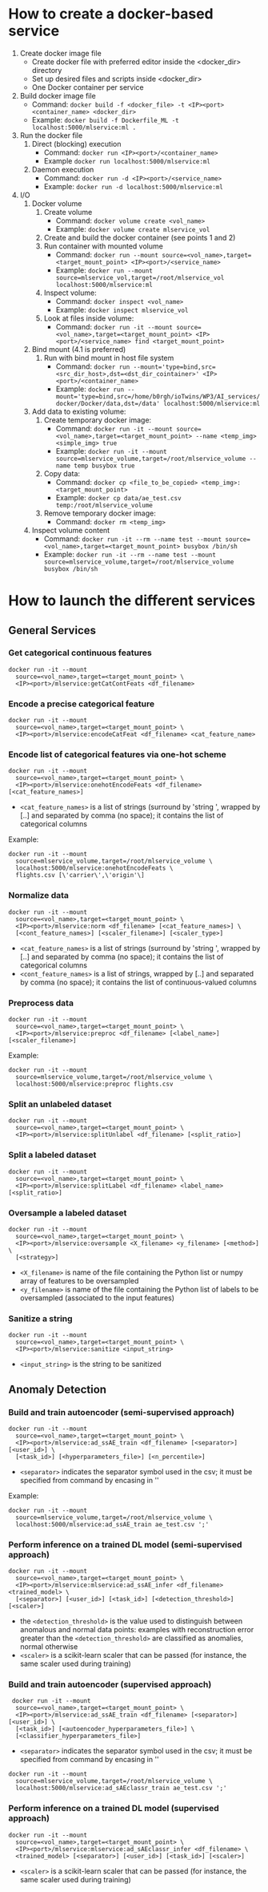 # How to create a docker-based service  #

1) Create docker image file
   - Create docker file with preferred editor inside the &lt;docker_dir> directory
   - Set up desired files and scripts inside &lt;docker_dir>
   - One Docker container per service
2) Build docker image file 
   - Command: `docker build -f <docker_file> -t <IP><port><container_name> <docker_dir>`
   - Example: `docker build -f Dockerfile_ML -t localhost:5000/mlservice:ml .`
3) Run the docker file
   1) Direct (blocking) execution
       - Command: `docker run <IP><port>/<container_name>`
       - Example `docker run localhost:5000/mlservice:ml`
   2) Daemon execution
      - Command: `docker run -d <IP><port>/<service_name>`
      - Example: `docker run -d localhost:5000/mlservice:ml`
4) I/O
   1) Docker volume
      1) Create volume
         - Command: `docker volume create <vol_name>`
         - Example: `docker volume create mlservice_vol`
      2) Create and build the docker container (see points 1 and 2)
      3) Run container with mounted volume
         - Command: `docker run --mount source=<vol_name>,target=<target_mount_point> <IP><port>/<service_name>`
         - Example: `docker run --mount source=mlservice_vol,target=/root/mlservice_vol localhost:5000/mlservice:ml`
      4) Inspect volume: 
         - Command: `docker inspect <vol_name>`
         - Example: `docker inspect mlservice_vol`
      5) Look at files inside volume: 
         - Command: `docker run -it --mount source=<vol_name>,target=<target_mount_point> <IP><port>/<service_name> find <target_mount_point>`
   2) Bind mount (4.1 is preferred)
      1) Run with bind mount in host file system
         - Command: `docker run --mount='type=bind,src=<src_dir_host>,dst=<dst_dir_cointainer>' <IP><port>/<container_name>`
         - Example: `docker run --mount='type=bind,src=/home/b0rgh/ioTwins/WP3/AI_services/docker/Docker/data,dst=/data' localhost:5000/mlservice:ml`
   3) Add data to existing volume:
      1) Create temporary docker image: 
         - Command: `docker run -it --mount source=<vol_name>,target=<target_mount_point> --name <temp_img> <simple_img> true`
         - Example: `docker run -it --mount source=mlservice_volume,target=/root/mlservice_volume --name temp busybox true`
      2) Copy data: 
         - Command: `docker cp <file_to_be_copied> <temp_img>:<target_mount_point>`
         - Example: `docker cp data/ae_test.csv temp:/root/mlservice_volume`
      3) Remove temporary docker image: 
         - Command: `docker rm <temp_img>`
   4) Inspect volume content
      - Command: `docker run -it --rm --name test --mount source=<vol_name>,target=<target_mount_point> busybox /bin/sh`
      - Example: `docker run -it --rm --name test --mount source=mlservice_volume,target=/root/mlservice_volume busybox /bin/sh`

# How to launch the different services #

## General Services ##
### Get categorical continuous features
```
docker run -it --mount
  source=<vol_name>,target=<target_mount_point> \
  <IP><port>/mlservice:getCatContFeats <df_filename>
```

### Encode a precise categorical feature
```
docker run -it --mount
  source=<vol_name>,target=<target_mount_point> \
  <IP><port>/mlservice:encodeCatFeat <df_filename> <cat_feature_name>
```

### Encode list of categorical features via one-hot scheme
```
docker run -it --mount
  source=<vol_name>,target=<target_mount_point> \
  <IP><port>/mlservice:onehotEncodeFeats <df_filename> [<cat_feature_names>]
```
- `<cat_feature_names>` is a list of strings (surround by \'string '\, wrapped by
  [..] and separated by comma (no space); it contains the list of categorical
  columns

Example: 

```
docker run -it --mount
  source=mlservice_volume,target=/root/mlservice_volume \
  localhost:5000/mlservice:onehotEncodeFeats \
  flights.csv [\'carrier\',\'origin'\]
```

### Normalize data
```
docker run -it --mount
  source=<vol_name>,target=<target_mount_point> \
  <IP><port>/mlservice:norm <df_filename> [<cat_feature_names>] \
  [<cont_feature_names>] [<scaler_filename>] [<scaler_type>]
```

- `<cat_feature_names>` is a list of strings (surround by \'string '\, wrapped by
  [..] and separated by comma (no space); it contains the list of categorical
  columns
- `<cont_feature_names>` is a list of strings, wrapped by [..] and separated by
  comma (no space); it contains the list of continuous-valued columns

### Preprocess data
```
docker run -it --mount
  source=<vol_name>,target=<target_mount_point> \
  <IP><port>/mlservice:preproc <df_filename> [<label_name>] [<scaler_filename>]
```
Example:
```
docker run -it --mount
  source=mlservice_volume,target=/root/mlservice_volume \
  localhost:5000/mlservice:preproc flights.csv
```

### Split an unlabeled dataset
```
docker run -it --mount
  source=<vol_name>,target=<target_mount_point> \
  <IP><port>/mlservice:splitUnlabel <df_filename> [<split_ratio>] 
```

### Split a labeled dataset
```
docker run -it --mount
  source=<vol_name>,target=<target_mount_point> \
  <IP><port>/mlservice:splitLabel <df_filename> <label_name> [<split_ratio>] 
```

### Oversample a labeled dataset
```
docker run -it --mount
  source=<vol_name>,target=<target_mount_point> \
  <IP><port>/mlservice:oversample <X_filename> <y_filename> [<method>] \
  [<strategy>]
```

- `<X_filename>` is name of the file containing the Python list or numpy array of
  features to be oversampled 
- `<y_filename>` is name of the file containing the Python list of labels to be
  oversampled (associated to the input features)

### Sanitize a string
```
docker run -it --mount
  source=<vol_name>,target=<target_mount_point> \
  <IP><port>/mlservice:sanitize <input_string> 
```

- `<input_string>` is the string to be sanitized


## Anomaly Detection ##

### Build and train autoencoder (semi-supervised approach)
```
docker run -it --mount
  source=<vol_name>,target=<target_mount_point> \
  <IP><port>/mlservice:ad_ssAE_train <df_filename> [<separator>] [<user_id>] \
  [<task_id>] [<hyperparameters_file>] [<n_percentile>]
```

- `<separator>` indicates the separator symbol used in the csv; it must be
  specified from command by encasing in ''

Example: 
```
docker run -it --mount
  source=mlservice_volume,target=/root/mlservice_volume \
  localhost:5000/mlservice:ad_ssAE_train ae_test.csv ';'
```

### Perform inference on a trained DL model (semi-supervised approach)
```
docker run -it --mount
  source=<vol_name>,target=<target_mount_point> \
  <IP><port>/mlservice:mlservice:ad_ssAE_infer <df_filename> <trained_model> \
  [<separator>] [<user_id>] [<task_id>] [<detection_threshold>] [<scaler>]
```

- the `<detection_threshold>` is the value used to distinguish between anomalous
  and normal data points: examples with reconstruction error greater than the
`<detection_threshold>` are classified as anomalies, normal otherwise
- `<scaler>` is a scikit-learn scaler that can be passed (for instance, the same
  scaler used during training)

### Build and train autoencoder (supervised approach)
```
 docker run -it --mount
  source=<vol_name>,target=<target_mount_point> \
  <IP><port>/mlservice:ad_ssAE_train <df_filename> [<separator>] [<user_id>] \
  [<task_id>] [<autoencoder_hyperparameters_file>] \
  [<classifier_hyperparameters_file>]
```

- `<separator>` indicates the separator symbol used in the csv; it must be
  specified from command by encasing in ''

```
docker run -it --mount
  source=mlservice_volume,target=/root/mlservice_volume \
  localhost:5000/mlservice:ad_sAEclassr_train ae_test.csv ';'
```

### Perform inference on a trained DL model (supervised approach)
```
docker run -it --mount
  source=<vol_name>,target=<target_mount_point> \
  <IP><port>/mlservice:mlservice:ad_sAEclassr_infer <df_filename> \
  <trained_model> [<separator>] [<user_id>] [<task_id>] [<scaler>]
```

- `<scaler>` is a scikit-learn scaler that can be passed (for instance, the same
  scaler used during training)
